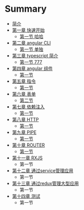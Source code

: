 # Summary

* [简介](README.md)
* [第一章 快速开始](chapter1.md)
  * [第一节 哈哈](chapter1/shao-7b49b7.md)
* [第二章 angular CLI](chapter2.md)
  * [第一节 单独](di-er-zhang/df.md)
* [第三章 typescript 简介](chapter3.md)
  * [第一节 777](chapter3/di-yi-jie-777.md)
* [第四章 angular 组件  ](chapter4.md)
  * [第一节](chapter4/di-yi-jie.md)
* [第五章 指令](chapter4.md)
  * [第一节](chapter4/di-yi-jie.md)
* [第六章 表单](chapter6.md)
  * [第二节](chapter6/di-er-jie.md)
* [第七章 依赖注入](chapter7.md)
  * [第一节](chapter7/di-yi-jie.md)
* [第八章 HTTP](chapter8.md)
  * [第一节](chapter8/di-yi-jie.md)
* [第九章 PIPE](chapter9.md)
  * [第一节](chapter9/di-yi-jie.md)
* [第十章 ROUTER](chapter10.md)
  * [第一节](chapter10/di-yi-jie.md)
* [第十一章 RXJS](chapter11.md)
  * 第一节
* [第十二章 通过service管理应用](chapter12.md)
  * 第一节
* [第十三章 通过redux管理大型应用](chapter13.md)
  * 第一节
* [第十四章 测试](chapter14.md)
  * 第一节

